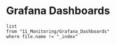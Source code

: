 # Grafana Dashboards

```dataview
list
from "11_Monitoring/Grafana_Dashboards"
where file.name != "_index"
```
